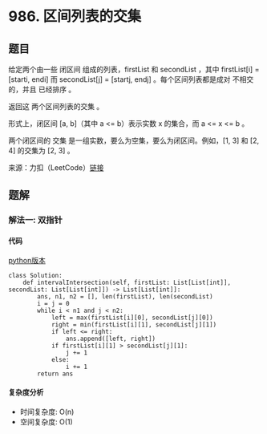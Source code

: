 # 986. 区间列表的交集

## 题目
给定两个由一些 闭区间 组成的列表，firstList 和 secondList ，其中 firstList[i] = [starti, endi] 而 secondList[j] = [startj, endj] 。每个区间列表都是成对 不相交 的，并且 已经排序 。

返回这 两个区间列表的交集 。

形式上，闭区间 [a, b]（其中 a <= b）表示实数 x 的集合，而 a <= x <= b 。

两个闭区间的 交集 是一组实数，要么为空集，要么为闭区间。例如，[1, 3] 和 [2, 4] 的交集为 [2, 3] 。

来源：力扣（LeetCode）[链接](https://leetcode.cn/problems/interval-list-intersections)

## 题解
### 解法一: 双指针
#### 代码
[python版本](https://www.python.org/)
```
class Solution:
    def intervalIntersection(self, firstList: List[List[int]], secondList: List[List[int]]) -> List[List[int]]:
        ans, n1, n2 = [], len(firstList), len(secondList)
        i = j = 0
        while i < n1 and j < n2:
            left = max(firstList[i][0], secondList[j][0])
            right = min(firstList[i][1], secondList[j][1])
            if left <= right:
                ans.append([left, right])
            if firstList[i][1] > secondList[j][1]:
                j += 1
            else:
                i += 1
        return ans
```

#### 复杂度分析
* 时间复杂度: O(n)
* 空间复杂度: O(1)